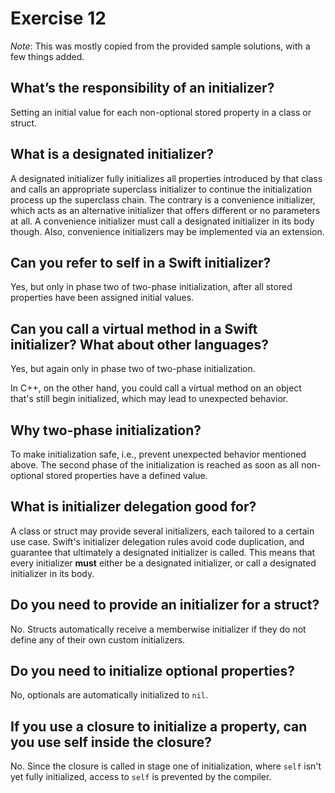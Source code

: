 # Exercise 12

*Note*: This was mostly copied from the provided sample solutions, with a few things added.

## What’s the responsibility of an initializer?

Setting an initial value for each non-optional stored property in a class or struct.

## What is a designated initializer?

A designated initializer fully initializes all properties introduced by that class and calls an appropriate superclass initializer to continue the initialization process up the superclass chain. The contrary is a convenience initializer, which acts as an alternative initializer that offers different or no parameters at all. A convenience initializer must call a designated initializer in its body though. Also, convenience initializers may be implemented via an extension.

## Can you refer to self in a Swift initializer?

Yes, but only in phase two of two-phase initialization, after all stored properties have been assigned initial values.

## Can you call a virtual method in a Swift initializer? What about other languages?

Yes, but again only in phase two of two-phase initialization.

In C++, on the other hand, you could call a virtual method on an object that's still begin initialized, which may lead to unexpected behavior.

## Why two-phase initialization?

To make initialization safe, i.e., prevent unexpected behavior mentioned above. The second phase of the initialization is reached as soon as all non-optional stored properties have a defined value.

## What is initializer delegation good for?

A class or struct may provide several initializers, each tailored to a certain use case. Swift's initializer delegation rules avoid code duplication, and guarantee that ultimately a designated initializer is called. This means that every initializer **must** either be a designated initializer, or call a designated initializer in its body.

## Do you need to provide an initializer for a struct?

No. Structs automatically receive a memberwise initializer if they do not define any of their own custom initializers.

## Do you need to initialize optional properties?

No, optionals are automatically initialized to `nil`.

## If you use a closure to initialize a property, can you use self inside the closure?

No. Since the closure is called in stage one of initialization, where `self` isn't yet fully initialized, access to `self` is prevented by the compiler.
